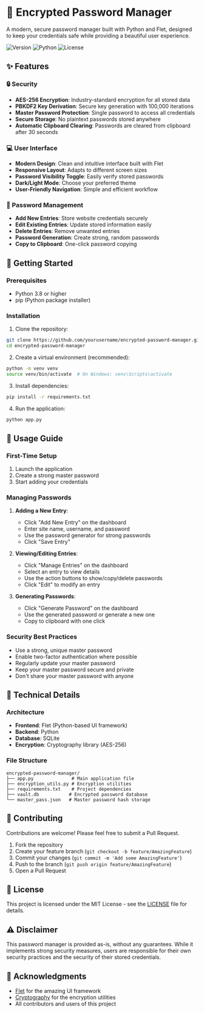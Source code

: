 # 🔐 Encrypted Password Manager

A modern, secure password manager built with Python and Flet, designed to keep your credentials safe while providing a beautiful user experience.

![Version](https://img.shields.io/badge/version-1.0.0-blue)
![Python](https://img.shields.io/badge/python-3.8%2B-green)
![License](https://img.shields.io/badge/license-MIT-orange)

## ✨ Features

### 🔒 Security
- **AES-256 Encryption**: Industry-standard encryption for all stored data
- **PBKDF2 Key Derivation**: Secure key generation with 100,000 iterations
- **Master Password Protection**: Single password to access all credentials
- **Secure Storage**: No plaintext passwords stored anywhere
- **Automatic Clipboard Clearing**: Passwords are cleared from clipboard after 30 seconds

### 💻 User Interface
- **Modern Design**: Clean and intuitive interface built with Flet
- **Responsive Layout**: Adapts to different screen sizes
- **Password Visibility Toggle**: Easily verify stored passwords
- **Dark/Light Mode**: Choose your preferred theme
- **User-Friendly Navigation**: Simple and efficient workflow

### 🔄 Password Management
- **Add New Entries**: Store website credentials securely
- **Edit Existing Entries**: Update stored information easily
- **Delete Entries**: Remove unwanted entries
- **Password Generation**: Create strong, random passwords
- **Copy to Clipboard**: One-click password copying

## 🚀 Getting Started

### Prerequisites
- Python 3.8 or higher
- pip (Python package installer)

### Installation

1. Clone the repository:
```bash
git clone https://github.com/yourusername/encrypted-password-manager.git
cd encrypted-password-manager
```

2. Create a virtual environment (recommended):
```bash
python -m venv venv
source venv/bin/activate  # On Windows: venv\Scripts\activate
```

3. Install dependencies:
```bash
pip install -r requirements.txt
```

4. Run the application:
```bash
python app.py
```

## 📝 Usage Guide

### First-Time Setup
1. Launch the application
2. Create a strong master password
3. Start adding your credentials

### Managing Passwords
1. **Adding a New Entry**:
   - Click "Add New Entry" on the dashboard
   - Enter site name, username, and password
   - Use the password generator for strong passwords
   - Click "Save Entry"

2. **Viewing/Editing Entries**:
   - Click "Manage Entries" on the dashboard
   - Select an entry to view details
   - Use the action buttons to show/copy/delete passwords
   - Click "Edit" to modify an entry

3. **Generating Passwords**:
   - Click "Generate Password" on the dashboard
   - Use the generated password or generate a new one
   - Copy to clipboard with one click

### Security Best Practices
- Use a strong, unique master password
- Enable two-factor authentication where possible
- Regularly update your master password
- Keep your master password secure and private
- Don't share your master password with anyone

## 🔧 Technical Details

### Architecture
- **Frontend**: Flet (Python-based UI framework)
- **Backend**: Python
- **Database**: SQLite
- **Encryption**: Cryptography library (AES-256)

### File Structure
```
encrypted-password-manager/
├── app.py              # Main application file
├── encryption_utils.py # Encryption utilities
├── requirements.txt    # Project dependencies
├── vault.db           # Encrypted password database
└── master_pass.json   # Master password hash storage
```

## 🤝 Contributing

Contributions are welcome! Please feel free to submit a Pull Request.

1. Fork the repository
2. Create your feature branch (`git checkout -b feature/AmazingFeature`)
3. Commit your changes (`git commit -m 'Add some AmazingFeature'`)
4. Push to the branch (`git push origin feature/AmazingFeature`)
5. Open a Pull Request

## 📜 License

This project is licensed under the MIT License - see the [LICENSE](LICENSE) file for details.

## ⚠️ Disclaimer

This password manager is provided as-is, without any guarantees. While it implements strong security measures, users are responsible for their own security practices and the security of their stored credentials.

## 🙏 Acknowledgments

- [Flet](https://flet.dev/) for the amazing UI framework
- [Cryptography](https://cryptography.io/) for the encryption utilities
- All contributors and users of this project
